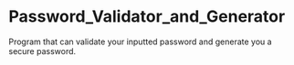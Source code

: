 # Password_Validator_and_Generator
Program that can validate your inputted password and generate you a secure password.
